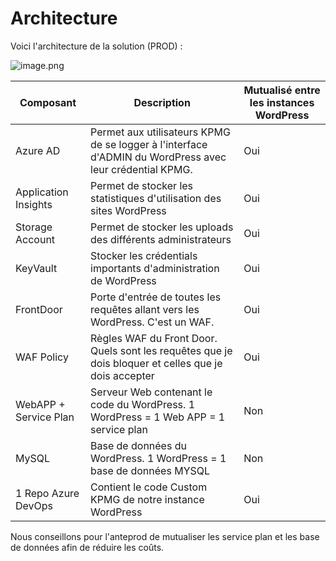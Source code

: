 # Architecture

Voici l'architecture de la solution (PROD) :
 

![image.png](/.attachments/image-53566284-3e1e-4bdc-93e6-ac263ba880cc.png)


|Composant| Description | Mutualisé entre les instances WordPress|
|--|--|--|
| Azure AD | Permet aux utilisateurs KPMG de se logger à l'interface d'ADMIN du WordPress avec leur crédential KPMG. | Oui |
| Application Insights | Permet de stocker les statistiques d'utilisation des sites WordPress | Oui |
| Storage Account | Permet de stocker les uploads des différents administrateurs | Oui |
| KeyVault | Stocker les crédentials importants d'administration de WordPress | Oui |
| FrontDoor | Porte d'entrée de toutes les requêtes allant vers les WordPress. C'est un WAF. | Oui |
| WAF Policy | Règles WAF du Front Door. Quels sont les requêtes que je dois bloquer et celles que je dois accepter | Oui |
| WebAPP + Service Plan | Serveur Web contenant le code du WordPress. 1 WordPress = 1 Web APP = 1 service plan | Non |
| MySQL | Base de données du WordPress. 1 WordPress = 1 base de données MYSQL| Non |
| 1 Repo Azure DevOps | Contient le code Custom KPMG de notre instance WordPress |  Oui|

Nous conseillons pour l'anteprod de mutualiser les service plan et les base de données afin de réduire les coûts.
